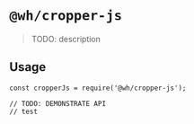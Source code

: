 # `@wh/cropper-js`

> TODO: description

## Usage

```
const cropperJs = require('@wh/cropper-js');

// TODO: DEMONSTRATE API
// test
```
